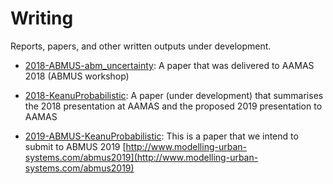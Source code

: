 # Writing

Reports, papers, and other written outputs under development.

 - [2018-ABMUS-abm_uncertainty](./2018-ABMUS-abm_uncertainty): A paper that was delivered to AAMAS 2018 (ABMUS workshop)

 - [2018-KeanuProbabilistic](./2018-KeanuProbabilistic): A paper (under development) that summarises the 2018 presentation at AAMAS and the proposed 2019 presentation to AAMAS
 
 - [2019-ABMUS-KeanuProbabilistic](./2019-ABMUS-KeanuProbabilistic): This is a paper that we intend to submit to ABMUS 2019 [http://www.modelling-urban-systems.com/abmus2019](http://www.modelling-urban-systems.com/abmus2019)